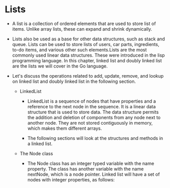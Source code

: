 # Lists

- A list is a collection of ordered elements that are used to store list of items. Unlike array lists, these can expand and shrink dynamically.

- Lists also be used as a base for other data structures, such as stack and queue. Lists can be used to store lists of users, car parts, ingredients, to-do items, and various other such elements.Lists are the most commonly used linear data structures. These were introduced in the lisp programming language. In this chapter, linked list and doubly linked list are the lists we will cover in the Go language.

- Let's discuss the operations related to add, update, remove, and lookup on linked list and doubly linked list in the following section.

   - LinkedList

      - LinkedList is a sequence of nodes that have properties and a reference to the next node in the sequence. It is a linear data structure that is used to store data. The data structure permits the addition and deletion of components from any node next to another node. They are not stored contiguously in memory, which makes them different arrays.

      -  The following sections will look at the structures and methods in a linked list.
    - The Node class

        - The Node class has an integer typed variable with the name property. The class has another variable with the name nextNode, which is a node pointer. Linked list will have a set of nodes with integer properties, as follows:

